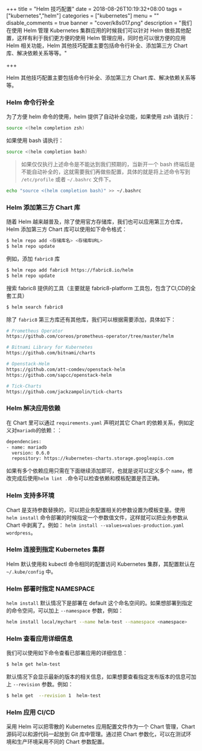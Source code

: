 +++
title = "Helm 技巧配置"
date = 2018-08-26T10:19:32+08:00
tags = ["kubernetes","helm"]
categories = ["kubernetes"]
menu = ""
disable_comments = true
banner = "cover/k8s017.png"
description = "我们在使用 Helm 管理 Kubernetes 集群应用的时候我们可以针对 Helm 做些其他配置，这样有利于我们更方便的使用 Helm 管理应用，同时也可以很方便的应用 Helm 相关功能，Helm 其他技巧配置主要包括命令行补全、添加第三方 Chart 库、解决依赖关系等等。"

+++

Helm 其他技巧配置主要包括命令行补全、添加第三方 Chart 库、解决依赖关系等等。

### Helm 命令行补全

为了方便 helm 命令的使用，helm 提供了自动补全功能，如果使用 zsh 请执行：

```bash
source <(helm completion zsh)
```

如果使用 bash 请执行：

```bash
source <(helm completion bash)
```

> 如果仅仅执行上述命令是不能达到我们预期的，当新开一个 bash 终端后是不能自动补全的，这就需要我们再做些配置，具体的就是将上述命令写到 `/etc/profile` 或者 `~/.bashrc` 文件下。

```bash
echo "source <(helm completion bash)" >> ~/.bashrc
```



### Helm 添加第三方 Chart 库

随着 Helm 越来越普及，除了使用官方存储库，我们也可以应用第三方仓库，Helm 添加第三方 Chart 库可以使用如下命令格式：

```bash
$ helm repo add <存储库名> <存储库URL>
$ helm repo update
```

例如，添加 `fabric8` 库

```bash
$ helm repo add fabric8 https://fabric8.io/helm
$ helm repo update
```

搜索 fabric8 提供的工具（主要就是 fabric8-platform 工具包，包含了CI,CD的全套工具）

```bash
$ helm search fabric8
```

除了 `fabric8` 第三方库还有其他库，我们可以根据需要添加，具体如下：

```bash
# Prometheus Operator
https://github.com/coreos/prometheus-operator/tree/master/helm

# Bitnami Library for Kubernetes
https://github.com/bitnami/charts

# Openstack-Helm
https://github.com/att-comdev/openstack-helm
https://github.com/sapcc/openstack-helm

# Tick-Charts
https://github.com/jackzampolin/tick-charts
```



### Helm 解决应用依赖

在 Chart 里可以通过 `requirements.yaml` 声明对其它 Chart 的依赖关系，例如定义对`mariadb`的依赖：：

```bash
dependencies:
- name: mariadb
  version: 0.6.0
  repository: https://kubernetes-charts.storage.googleapis.com
```

如果有多个依赖应用只需在下面继续添加即可，也就是说可以定义多个 `name`，修改完成后使用`helm lint .`命令可以检查依赖和模板配置是否正确。



### Helm 支持多环境

Chart 是支持参数替换的，可以把业务配置相关的参数设置为模板变量。使用 `helm install` 命令部署的时候指定一个参数值文件，这样就可以把业务参数从 Chart 中剥离了。例如： `helm install --values=values-production.yaml wordpress`。



### Helm 连接到指定 Kubernetes 集群

Helm 默认使用和 kubectl 命令相同的配置访问 Kubernetes 集群，其配置默认在 `~/.kube/config` 中。



### Helm 部署时指定 NAMESPACE

`helm install` 默认情况下是部署在 default 这个命名空间的。如果想部署到指定的命令空间，可以加上 `--namespace` 参数，例如：

```bash
helm install local/mychart --name helm-test --namespace <namespace>
```



### Helm 查看应用详细信息

我们可以使用如下命令查看已部署应用的详细信息：

```bash
$ helm get helm-test
```

默认情况下会显示最新的版本的相关信息，如果想要查看指定发布版本的信息可加上 `--revision` 参数。例如：

```bash
$ helm get  --revision 1  helm-test
```



### Helm 应用 CI/CD

采用 Helm 可以把零散的 Kubernetes 应用配置文件作为一个 Chart 管理，Chart 源码可以和源代码一起放到 Git 库中管理。通过把 Chart 参数化，可以在测试环境和生产环境采用不同的 Chart 参数配置。